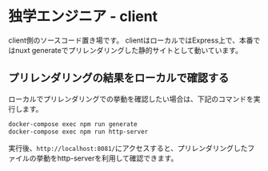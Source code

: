 # 独学エンジニア - client

client側のソースコード置き場です。
clientはローカルではExpress上で、本番ではnuxt generateでプリレンダリングした静的サイトとして動いています。

## プリレンダリングの結果をローカルで確認する

ローカルでプリレンダリングでの挙動を確認したい場合は、下記のコマンドを実行します。

```bash
docker-compose exec npm run generate
docker-compose exec npm run http-server
```

実行後、`http://localhost:8081/`にアクセスすると、プリレンダリングしたファイルの挙動をhttp-serverを利用して確認できます。
